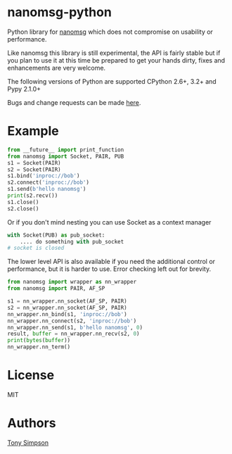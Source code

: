 nanomsg-python
==============

Python library for [nanomsg](http://nanomsg.org/) which does not compromise on
usability or performance.

Like nanomsg this library is still experimental, the API is fairly stable but
if you plan to use it at this time be prepared to get your hands dirty,
fixes and enhancements are very welcome.

The following versions of Python are supported CPython 2.6+, 3.2+ and Pypy 2.1.0+

Bugs and change requests can be made
[here](https://github.com/tonysimpson/nanomsg-python/issues).

Example
=======

```python
from __future__ import print_function
from nanomsg import Socket, PAIR, PUB
s1 = Socket(PAIR)
s2 = Socket(PAIR)
s1.bind('inproc://bob')
s2.connect('inproc://bob')
s1.send(b'hello nanomsg')
print(s2.recv())
s1.close()
s2.close()
```

Or if you don't mind nesting you can use Socket as a context manager

```python
with Socket(PUB) as pub_socket:
    .... do something with pub_socket
# socket is closed
```

The lower level API is also available if you need the additional control or
performance, but it is harder to use. Error checking left out for brevity.

```python
from nanomsg import wrapper as nn_wrapper
from nanomsg import PAIR, AF_SP

s1 = nn_wrapper.nn_socket(AF_SP, PAIR)
s2 = nn_wrapper.nn_socket(AF_SP, PAIR)
nn_wrapper.nn_bind(s1, 'inproc://bob')
nn_wrapper.nn_connect(s2, 'inproc://bob')
nn_wrapper.nn_send(s1, b'hello nanomsg', 0)
result, buffer = nn_wrapper.nn_recv(s2, 0)
print(bytes(buffer))
nn_wrapper.nn_term()
```

License
=======

MIT


Authors
=======

[Tony Simpson](https://github.com/tonysimpson)
